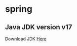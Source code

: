 # spring


## Java JDK version v17 

Download JDK [Here](https://www.oracle.com/java/technologies/javase/jdk17-archive-downloads.html)